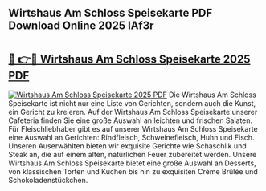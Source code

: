 ## Wirtshaus Am Schloss Speisekarte PDF Download Online 2025 IAf3r

# <h2><a href="http://gc9cc4.nevu.top/?p=Wirtshaus+Am+Schloss+Speisekarte">🔗 👉🔴 Wirtshaus Am Schloss Speisekarte 2025 PDF</a></h2>

[![Wirtshaus Am Schloss Speisekarte 2025 PDF](https://i.imgur.com/dBaPXMq.png)](http://gc9cc4.nevu.top/?p=Wirtshaus+Am+Schloss+Speisekarte)
Die Wirtshaus Am Schloss Speisekarte ist nicht nur eine Liste von Gerichten, sondern auch die Kunst, ein Gericht zu kreieren. Auf der Wirtshaus Am Schloss Speisekarte unserer Cafeteria finden Sie eine große Auswahl an leichten und frischen Salaten. Für Fleischliebhaber gibt es auf unserer Wirtshaus Am Schloss Speisekarte eine Auswahl an Gerichten: Rindfleisch, Schweinefleisch, Huhn und Fisch. Unseren Auserwählten bieten wir exquisite Gerichte wie Schaschlik und Steak an, die auf einem alten, natürlichen Feuer zubereitet werden. Unsere Wirtshaus Am Schloss Speisekarte bietet eine große Auswahl an Desserts, von klassischen Torten und Kuchen bis hin zu exquisiten Crème Brûlée und Schokoladenstückchen.

